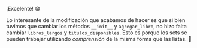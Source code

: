 ¡Excelente! :grin:

Lo interesante de la modificación que acabamos de hacer es que si bien tuvimos que cambiar los métodos `__init__` y `agregar_libro`, no hizo falta cambiar `libros_largos` y `titulos_disponibles`. Esto es porque los sets se pueden trabajar utilizando _comprensión_ de la misma forma que las listas. :exploding_head:
